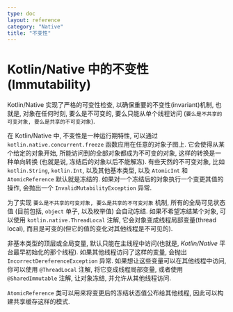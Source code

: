 ```yaml
---
type: doc
layout: reference
category: "Native"
title: "不变性"
---
```



# Kotlin/Native 中的不变性(Immutability)

Kotlin/Native 实现了严格的可变性检查, 以确保重要的不变性(invariant)机制,
也就是, 对象在任何时刻, 要么是不可变的, 要么只能从单个线程访问 (`要么是不共享的可变对象, 要么是共享的不可变对象`).

在 Kotlin/Native 中, 不变性是一种运行期特性, 可以通过 `kotlin.native.concurrent.freeze` 函数应用在任意的对象子图上.
它会使得从某个给定的对象开始, 所能访问到的全部对象都成为不可变的对象, 这样的转换是一种单向转换 (也就是说, 冻结后的对象以后不能解冻).
有些天然的不可变对象, 比如 `kotlin.String`, `kotlin.Int`, 以及其他基本类型, 以及 `AtomicInt` 和 `AtomicReference` 默认就是冻结的.
如果对一个冻结后的对象执行一个变更其值的操作, 会抛出一个 `InvalidMutabilityException` 异常.

为了实现 `要么是不共享的可变对象, 要么是共享的不可变对象` 机制, 所有的全局可见状态值 (目前包括, `object` 单子, 以及枚举值) 会自动冻结.
如果不希望冻结某个对象, 可以使用 `kotlin.native.ThreadLocal` 注解, 它会对象变成线程局部变量(thread local), 而且是可变的(但它的值的变化对其他线程是不可见的).

非基本类型的顶层或全局变量, 默认只能在主线程中访问(也就是, _Kotlin/Native_ 平台最早初始化的那个线程).
如果其他线程访问了这样的变量, 会抛出 `IncorrectDereferenceException` 异常.
如果想让这些变量可以在其他线程中访问, 你可以使用 `@ThreadLocal` 注解, 将它变成线程局部变量, 或者使用 `@SharedImmutable` 注解, 让对象冻结, 并允许从其他线程访问.

`AtomicReference` 类可以用来将变更后的冻结状态值公布给其他线程, 因此可以构建共享缓存这样的模式.
